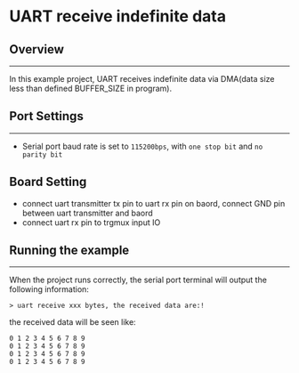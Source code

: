 # UART receive indefinite data
## Overview
***
In this example project, UART receives indefinite data via DMA(data size less than defined BUFFER_SIZE in program).

## Port Settings
***
- Serial port baud rate is set to ``115200bps``, with ``one stop bit`` and ``no parity bit``

## Board Setting
- connect uart transmitter tx pin to uart rx pin on baord, connect GND pin between uart transmitter and baord
- connect uart rx pin to trgmux input IO

## Running the example
***
When the project runs correctly, the serial port terminal will output the following information:
```
> uart receive xxx bytes, the received data are:!

```
the received data will be seen like:
```
0 1 2 3 4 5 6 7 8 9
0 1 2 3 4 5 6 7 8 9
0 1 2 3 4 5 6 7 8 9
0 1 2 3 4 5 6 7 8 9

```